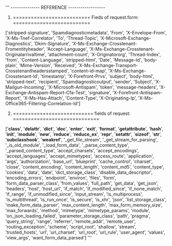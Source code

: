 '''
-------------- REFERENCE ------------------

1. ========================== Fieds of request.form: ==========================

['stripped-signature',
 'Spamdiagnosticmetadata',
 'From', 
 'X-Envelope-From',  
 'X-Ms-Tnef-Correlator',
 'To',
 'Thread-Topic',
 'X-Microsoft-Exchange-Diagnostics',
 'Dkim-Signature',
 'X-Ms-Exchange-Crosstenant-Fromentityheader',
 'Accept-Language',
 'X-Ms-Exchange-Crosstenant-Originalarrivaltime',
 'attachment-count',
 'X-Originatororg',
 'Thread-Index',
 'from',
 'Content-Language',
 'stripped-html',
 'Date',
 'Message-Id',
 'body-plain',
 'Mime-Version',
 'Received', 
 'X-Ms-Exchange-Transport-Crosstenantheadersstamped',
 'content-id-map',
 'X-Ms-Exchange-Crosstenant-Id',
 'timestamp', 
 'X-Forefront-Prvs',
 'subject',
 'body-html',
 'stripped-text',
 'recipient',
 'Spamdiagnosticoutput',
 'sender',
 'Subject',
 'X-Mailgun-Incoming',
 'X-Microsoft-Antispam',
 'token',
 'message-headers',
 'X-Exchange-Antispam-Report-Cfa-Test',
 'signature',
 'X-Forefront-Antispam-Report',
 'X-Ms-Has-Attach',
 'Content-Type',
 'X-Originating-Ip',
 'X-Ms-Office365-Filtering-Correlation-Id']

2. =========================== fields of request: =============================

['__class__',
 '__delattr__',
 '__dict__',
 '__doc__',
 '__enter__',
 '__exit__',
 '__format__',
 '__getattribute__',
 '__hash__',
 '__init__',
 '__module__',
 '__new__',
 '__reduce__',
 '__reduce_ex__',
 '__repr__',
 '__setattr__',
 '__sizeof__',
 '__str__',
 '__subclasshook__',
 '__weakref__',
 '_get_file_stream',
 '_get_stream_for_parsing',
 '_is_old_module',
 '_load_form_data',
 '_parse_content_type',
 '_parsed_content_type',
 'accept_charsets',
 'accept_encodings',
 'accept_languages',
 'accept_mimetypes',
 'access_route',
 'application',
 'args',
 'authorization',
 'base_url',
 'blueprint',
 'cache_control',
 'charset',
 'close',
 'content_encoding',
 'content_length',
 'content_md5',
 'content_type',
 'cookies',
 'data',
 'date',
 'dict_storage_class',
 'disable_data_descriptor',
 'encoding_errors',
 'endpoint',
 'environ',
 'files',
 'form',
 'form_data_parser_class',
 'from_values',
 'full_path',
 'get_data',
 'get_json',
 'headers',
 'host',
 'host_url',
 'if_match',
 'if_modified_since',
 'if_none_match',
 'if_range',
 'if_unmodified_since',
 'input_stream',
 'is_multiprocess',
 'is_multithread',
 'is_run_once',
 'is_secure',
 'is_xhr',
 'json',
 'list_storage_class',
 'make_form_data_parser',
 'max_content_length',
 'max_form_memory_size',
 'max_forwards',
 'method',
 'mimetype',
 'mimetype_params',
 'module',
 'on_json_loading_failed',
 'parameter_storage_class',
 'path',
 'pragma',
 'query_string',
 'range',
 'referrer',
 'remote_addr',
 'remote_user',
 'routing_exception',
 'scheme',
 'script_root',
 'shallow',
 'stream',
 'trusted_hosts',
 'url',
 'url_charset',
 'url_root',
 'url_rule',
 'user_agent',
 'values',
 'view_args',
 'want_form_data_parsed']
'''

